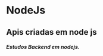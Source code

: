 <link rel="stylesheet" href="https://cdn.jsdelivr.net/gh/devicons/devicon@v2.15.1/devicon.min.css">

# NodeJs
## Apis criadas em node js 

##### Estudos Backend em nodejs.
 <i class="devicon-nodejs-plain-wordmark colored"></i>
